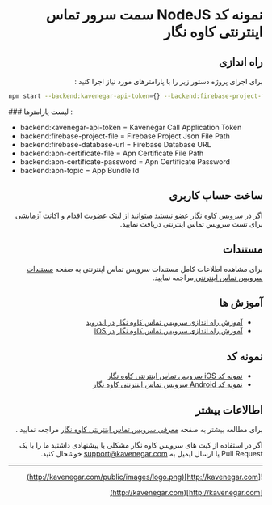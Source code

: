 
<div dir='rtl'>

# نمونه کد NodeJS سمت سرور تماس اینترنتی کاوه نگار

## راه اندازی

برای اجرای پروژه دستور زیر را با پارامترهای مورد نیاز اجرا کنید :


<div dir='ltr'>

```bash
npm start --backend:kavenegar-api-token={} --backend:firebase-project-file={} --backend:firebase-database-url={} --backend:apn-certificate-file={} --backend:apn-certificate-password={}
```
</div>

<div dir='ltr'>
### لیست پارامترها :

- backend:kavenegar-api-token =  Kavenegar Call Application Token
- backend:firebase-project-file = Firebase Project Json File Path
- backend:firebase-database-url = Firebase Database URL
- backend:apn-certificate-file =  Apn Certificate File Path
- backend:apn-certificate-password = Apn Certificate Password
- backend:apn-topic = App Bundle Id
</div>
 
## ساخت حساب کاربری

اگر در سرویس کاوه نگار عضو نیستید میتوانید از لینک 
[عضویت](http://panel.kavenegar.com/client/membership/register)
 اقدام و اکانت آزمایشی برای تست سرویس تماس اینترنتی دریافت نمایید.


 ## مستندات
برای مشاهده اطلاعات کامل مستندات  سرویس تماس اینترنتی به صفحه 
[مستندات سرویس تماس اینترنتی ](http://docs.kavenegar.io/)
 مراجعه نمایید.

## آموزش ها 

- [آموزش راه اندازی سرویس تماس کاوه نگار در اندروید](https://docs.kavenegar.io/quickstart/android.html)
- [آموزش راه اندازی سرویس تماس کاوه نگار در iOS](http://docs.kavenegar.io/quickstart/ios.html)

## نمونه کد

- [نمونه کد iOS سرویس تماس اینترنتی کاوه نگار](https://github.com/kavenegar/call-ios-sample)
- [نمونه کد Android سرویس تماس اینترنتی کاوه نگار](https://github.com/kavenegar/call-android-sample)


## اطالاعات بیشتر


برای مطالعه بیشتر به صفحه 
[معرفی سرویس تماس اینترنتی  کاوه نگار](http://new.kavenegar.com/services/webcall)
 مراجعه نمایید .

اگر در استفاده از کیت های سرویس کاوه نگار مشکلی یا پیشنهادی داشتید ما را با یک Pull Request یا ارسال ایمیل به support@kavenegar.com خوشحال کنید.

--- 

![http://kavenegar.com](http://kavenegar.com/public/images/logo.png)		

[http://kavenegar.com](http://kavenegar.com)	

</div>

